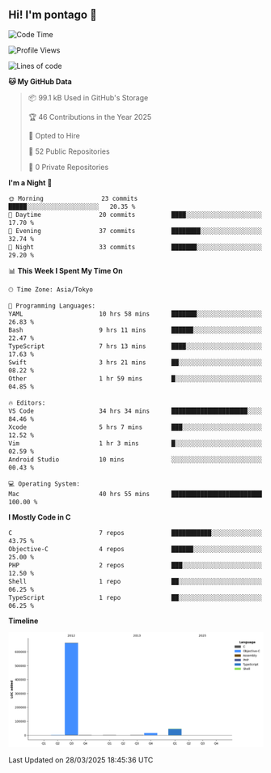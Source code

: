 ## Hi! I'm pontago 👋

<!--START_SECTION:waka-->
![Code Time](http://img.shields.io/badge/Code%20Time-82%20hrs%2019%20mins-blue)

![Profile Views](http://img.shields.io/badge/Profile%20Views-33-blue)

![Lines of code](https://img.shields.io/badge/From%20Hello%20World%20I%27ve%20Written-726.2%20thousand%20lines%20of%20code-blue)

**🐱 My GitHub Data** 

> 📦 99.1 kB Used in GitHub's Storage 
 > 
> 🏆 46 Contributions in the Year 2025
 > 
> 💼 Opted to Hire
 > 
> 📜 52 Public Repositories 
 > 
> 🔑 0 Private Repositories 
 > 
**I'm a Night 🦉** 

```text
🌞 Morning                23 commits          █████░░░░░░░░░░░░░░░░░░░░   20.35 % 
🌆 Daytime                20 commits          ████░░░░░░░░░░░░░░░░░░░░░   17.70 % 
🌃 Evening                37 commits          ████████░░░░░░░░░░░░░░░░░   32.74 % 
🌙 Night                  33 commits          ███████░░░░░░░░░░░░░░░░░░   29.20 % 
```


📊 **This Week I Spent My Time On** 

```text
🕑︎ Time Zone: Asia/Tokyo

💬 Programming Languages: 
YAML                     10 hrs 58 mins      ███████░░░░░░░░░░░░░░░░░░   26.83 % 
Bash                     9 hrs 11 mins       ██████░░░░░░░░░░░░░░░░░░░   22.47 % 
TypeScript               7 hrs 13 mins       ████░░░░░░░░░░░░░░░░░░░░░   17.63 % 
Swift                    3 hrs 21 mins       ██░░░░░░░░░░░░░░░░░░░░░░░   08.22 % 
Other                    1 hr 59 mins        █░░░░░░░░░░░░░░░░░░░░░░░░   04.85 % 

🔥 Editors: 
VS Code                  34 hrs 34 mins      █████████████████████░░░░   84.46 % 
Xcode                    5 hrs 7 mins        ███░░░░░░░░░░░░░░░░░░░░░░   12.52 % 
Vim                      1 hr 3 mins         █░░░░░░░░░░░░░░░░░░░░░░░░   02.59 % 
Android Studio           10 mins             ░░░░░░░░░░░░░░░░░░░░░░░░░   00.43 % 

💻 Operating System: 
Mac                      40 hrs 55 mins      █████████████████████████   100.00 % 
```

**I Mostly Code in C** 

```text
C                        7 repos             ███████████░░░░░░░░░░░░░░   43.75 % 
Objective-C              4 repos             ██████░░░░░░░░░░░░░░░░░░░   25.00 % 
PHP                      2 repos             ███░░░░░░░░░░░░░░░░░░░░░░   12.50 % 
Shell                    1 repo              ██░░░░░░░░░░░░░░░░░░░░░░░   06.25 % 
TypeScript               1 repo              ██░░░░░░░░░░░░░░░░░░░░░░░   06.25 % 
```



**Timeline**

![Lines of Code chart](https://raw.githubusercontent.com/pontago/pontago/main/assets/bar_graph.png)


 Last Updated on 28/03/2025 18:45:36 UTC
<!--END_SECTION:waka-->
